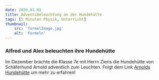 ```yaml
---
date: 2020.01.01
title: Adventsbeleuchtung an der Hundehütte
tags: [5 Minuten Physik, Unterricht]
thumbnail: 
    src: 'formelImage.jpg'
    alt: 'Formeln'
---
```


### Alfred und Alex beleuchten ihre Hundehütte
 Im Dezember brachte die Klasse 7e mit Herrn Zieris die Hundehütte
  von Schäferhund Arnold adventlich zum Leuchten. Folgt dem Link 
[Arnolds Hundehütte](/documents/physik/00_paphy_1212.pdf) um mehr zu erfahren!